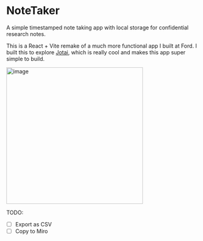 # NoteTaker
A simple timestamped note taking app with local storage for confidential research notes.

This is a React + Vite remake of a much more functional app I built at Ford. I built this to explore [Jotai](https://jotai.org/), which is really cool and makes this app super simple to build.

<img width="358" alt="image" src="https://github.com/joehornby/notetaker/assets/6828463/576ad31f-ff7a-4c1a-bb09-0f33f42b0d81">

TODO:
- [ ] Export as CSV
- [ ] Copy to Miro
